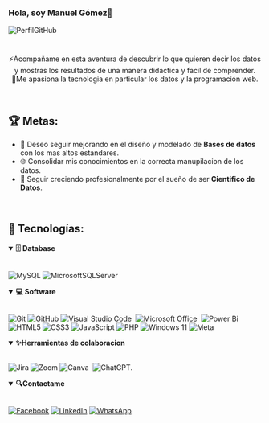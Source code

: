 ### Hola, soy Manuel Gómez👋
![PerfilGitHub](https://github.com/manuelgomezg/manuelgomezg/issues/4#issue-2718894469)
<br>

#
<div align="center">
  <p>⚡Acompañame en esta aventura de descubrir lo que quieren decir los datos y mostras los resultados de una manera didactica y facil de comprender.
  <br>
  🚀Me apasiona la tecnologia en particular los datos y la programación web.</p>
</div>
<br>

## 🏆 Metas:

- 🚀 Deseo seguir mejorando en el diseño y modelado de **Bases de datos** con los mas altos estandares.
- 🌐 Consolidar mis conocimientos en la correcta manupilacion de los datos.
- 🎨 Seguir creciendo profesionalmente por el sueño de ser **Cientifico de Datos**.
<br>

## 🤖 Tecnologías:

<details open>
<summary><b>🗄️ Database</b></summary>
<br>

![MySQL](https://img.shields.io/badge/mysql-4479A1.svg?style=for-the-badge&logo=mysql&logoColor=white)
![MicrosoftSQLServer](https://img.shields.io/badge/Microsoft%20SQL%20Server-CC2927?style=for-the-badge&logo=microsoft%20sql%20server&logoColor=white)

</details>

<details open>
<summary><b>💻 Software</b></summary>
<br>

![Git](https://img.shields.io/badge/git-%23F05033.svg?style=for-the-badge&logo=git&logoColor=white)
![GitHub](https://img.shields.io/badge/github-%23121011.svg?style=for-the-badge&logo=github&logoColor=white)
![Visual Studio Code](https://img.shields.io/badge/-VSCODE-007ACC?style=for-the-badge&&logo=visual-studio-code&logoColor=white)&nbsp;
![Microsoft Office](https://img.shields.io/badge/-MS%20Office-D83B01?style=for-the-badge&logo=microsoft-office&logoColor=white)&nbsp;
![Power Bi](https://img.shields.io/badge/power_bi-F2C811?style=for-the-badge&logo=powerbi&logoColor=black)
![HTML5](https://img.shields.io/badge/html5-%23E34F26.svg?style=for-the-badge&logo=html5&logoColor=white)
![CSS3](https://img.shields.io/badge/css3-%231572B6.svg?style=for-the-badge&logo=css3&logoColor=white)
![JavaScript](https://img.shields.io/badge/javascript-%23323330.svg?style=for-the-badge&logo=javascript&logoColor=%23F7DF1E)
![PHP](https://img.shields.io/badge/php-%23777BB4.svg?style=for-the-badge&logo=php&logoColor=white)
![Windows 11](https://img.shields.io/badge/Windows%2011-%230079d5.svg?style=for-the-badge&logo=Windows%2011&logoColor=white)
![Meta](https://img.shields.io/badge/Meta-%230467DF.svg?style=for-the-badge&logo=Meta&logoColor=white)


</details>

<details open>
  <summary><b>✨Herramientas de colaboracion</b></summary>
<br>
  
![Jira](https://img.shields.io/badge/jira-%230A0FFF.svg?style=for-the-badge&logo=jira&logoColor=white)
![Zoom](https://img.shields.io/badge/Zoom-2D8CFF?style=for-the-badge&logo=zoom&logoColor=white)
![Canva](https://img.shields.io/badge/-Canva-00C4CC?style=for-the-badge&logo=canva&logoColor=white)&nbsp;
![ChatGPT](https://img.shields.io/badge/chatGPT-74aa9c?style=for-the-badge&logo=openai&logoColor=white).

</details>

<details open>
  <summary><b>🔍Contactame</b></summary>
<br>

[![Facebook](https://img.shields.io/badge/Facebook-%231877F2.svg?style=for-the-badge&logo=Facebook&logoColor=white)](https://www.facebook.com/magomezg08)
[![LinkedIn](https://img.shields.io/badge/linkedin-%230077B5.svg?style=for-the-badge&logo=linkedin&logoColor=white)](https://www.linkedin.com/in/manuel-gomez-garcia-a424832a9/)
[![WhatsApp](https://img.shields.io/badge/WhatsApp-25D366?style=for-the-badge&logo=whatsapp&logoColor=white)](https://api.whatsapp.com/send?phone=943046339)
<br>
  

</details>


</div>

<!--
**manuelgomezg/manuelgomezg** is a ✨ _special_ ✨ repository because its `README.md` (this file) appears on your GitHub profile.

Here are some ideas to get you started:

- 🔭 I’m currently working on ...
- 🌱 I’m currently learning ...
- 👯 I’m looking to collaborate on ...
- 🤔 I’m looking for help with ...
- 💬 Ask me about ...
- 📫 How to reach me: ...
- 😄 Pronouns: ...
- ⚡ Fun fact: ...
-->
